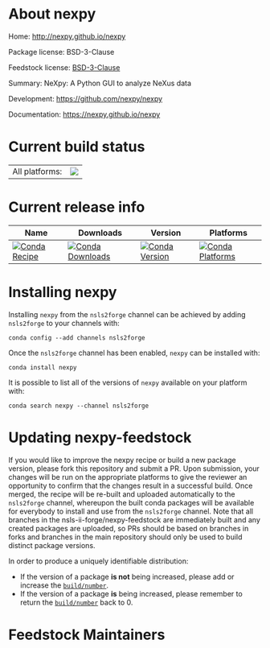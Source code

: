 About nexpy
===========

Home: http://nexpy.github.io/nexpy

Package license: BSD-3-Clause

Feedstock license: [BSD-3-Clause](https://github.com/nsls-ii-forge/nexpy-feedstock/blob/master/LICENSE.txt)

Summary: NeXpy: A Python GUI to analyze NeXus data

Development: https://github.com/nexpy/nexpy

Documentation: https://nexpy.github.io/nexpy

Current build status
====================


<table><tr><td>All platforms:</td>
    <td>
      <a href="https://dev.azure.com/nsls2forge/nsls2forge/_build/latest?definitionId=164&branchName=master">
        <img src="https://dev.azure.com/nsls2forge/nsls2forge/_apis/build/status/nexpy-feedstock?branchName=master">
      </a>
    </td>
  </tr>
</table>

Current release info
====================

| Name | Downloads | Version | Platforms |
| --- | --- | --- | --- |
| [![Conda Recipe](https://img.shields.io/badge/recipe-nexpy-green.svg)](https://anaconda.org/nsls2forge/nexpy) | [![Conda Downloads](https://img.shields.io/conda/dn/nsls2forge/nexpy.svg)](https://anaconda.org/nsls2forge/nexpy) | [![Conda Version](https://img.shields.io/conda/vn/nsls2forge/nexpy.svg)](https://anaconda.org/nsls2forge/nexpy) | [![Conda Platforms](https://img.shields.io/conda/pn/nsls2forge/nexpy.svg)](https://anaconda.org/nsls2forge/nexpy) |

Installing nexpy
================

Installing `nexpy` from the `nsls2forge` channel can be achieved by adding `nsls2forge` to your channels with:

```
conda config --add channels nsls2forge
```

Once the `nsls2forge` channel has been enabled, `nexpy` can be installed with:

```
conda install nexpy
```

It is possible to list all of the versions of `nexpy` available on your platform with:

```
conda search nexpy --channel nsls2forge
```




Updating nexpy-feedstock
========================

If you would like to improve the nexpy recipe or build a new
package version, please fork this repository and submit a PR. Upon submission,
your changes will be run on the appropriate platforms to give the reviewer an
opportunity to confirm that the changes result in a successful build. Once
merged, the recipe will be re-built and uploaded automatically to the
`nsls2forge` channel, whereupon the built conda packages will be available for
everybody to install and use from the `nsls2forge` channel.
Note that all branches in the nsls-ii-forge/nexpy-feedstock are
immediately built and any created packages are uploaded, so PRs should be based
on branches in forks and branches in the main repository should only be used to
build distinct package versions.

In order to produce a uniquely identifiable distribution:
 * If the version of a package **is not** being increased, please add or increase
   the [``build/number``](https://docs.conda.io/projects/conda-build/en/latest/resources/define-metadata.html#build-number-and-string).
 * If the version of a package **is** being increased, please remember to return
   the [``build/number``](https://docs.conda.io/projects/conda-build/en/latest/resources/define-metadata.html#build-number-and-string)
   back to 0.

Feedstock Maintainers
=====================


